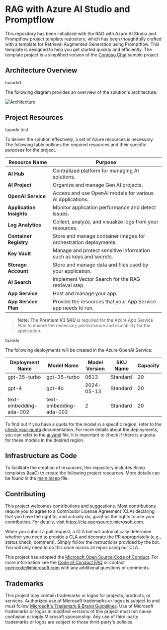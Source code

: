 # RAG with Azure AI Studio and Promptflow

This repository has been initialized with the RAG with Azure AI Studio and Promptflow project template repository, which has been thoughtfully crafted with a template for Retrieval Augmented Generation using Promptflow. This template is designed to help you get started quickly and efficiently. The template project is a simplified version of the [Contoso Chat](https://github.com/Azure-Samples/contoso-chat/) sample project. 

## Architecture Overview

tuandv1

The following diagram provides an overview of the solution's architecture:

![Architecture](media/architecture.png)

## Project Resources

tuandv test  

To deliver the solution effectively, a set of Azure resources is necessary. The following table outlines the required resources and their specific purposes for the project.

| **Resource Name**       | **Purpose**                                                         |
|-------------------------|---------------------------------------------------------------------|
| **AI Hub**              | Centralized platform for managing AI solutions.                     |
| **AI Project**          | Organize and manage Gen AI projects.                                |
| **OpenAI Service**      | Access and use OpenAI models for various AI applications.           |
| **Application Insights**| Monitor application performance and detect issues.                  |
| **Log Analytics**       | Collect, analyze, and visualize logs from your resources.           |
| **Container Registry**  | Store and manage container images for orchestration deployments.    |
| **Key Vault**           | Manage and protect sensitive information such as keys and secrets.  |
| **Storage Account**     | Store and manage data and files used by your application.           |
| **AI Search**           | Implement Vector Search for the RAG retrieval step.                 |
| **App Service**         | Host and manage your app.                                           |
| **App Service Plan**    | Provide the resources that your App Service app needs to run.       |

> **Note:** The **Premium V3 SKU** is required for the Azure App Service Plan to ensure the necessary performance and scalability for the application.

tuandv 

The following deployments will be created in the Azure OpenAI Service:

| Deployment Name          | Model Name             | Model Version | SKU Name | Capacity |
|--------------------------|------------------------|---------------|----------|----------|
| gpt-35-turbo             | gpt-35-turbo           | 0613          | Standard | 20       |
| gpt-4                    | gpt-4o                 | 2024-05-13    | Standard | 20       |
| text-embedding-ada-002   | text-embedding-ada-002 | 2             | Standard | 20       |

To find out if you have a quota for the model in a specific region, refer to the [check your quota](docs/check_your_quota.md) documentation. For more details about the deployments, you can refer to the [ai.yaml](infra/ai.yaml) file. It is important to check if there is a quota for these models in the desired region.

## Infrastructure as Code

To facilitate the creation of resources, this repository includes Bicep templates (IaaC) to create the following project resources. More details can be found in the [main.bicep](infra/main.bicep) file.

## Contributing

This project welcomes contributions and suggestions.  Most contributions require you to agree to a
Contributor License Agreement (CLA) declaring that you have the right to, and actually do, grant us
the rights to use your contribution. For details, visit https://cla.opensource.microsoft.com.

When you submit a pull request, a CLA bot will automatically determine whether you need to provide
a CLA and decorate the PR appropriately (e.g., status check, comment). Simply follow the instructions
provided by the bot. You will only need to do this once across all repos using our CLA.

This project has adopted the [Microsoft Open Source Code of Conduct](https://opensource.microsoft.com/codeofconduct/).
For more information see the [Code of Conduct FAQ](https://opensource.microsoft.com/codeofconduct/faq/) or
contact [opencode@microsoft.com](mailto:opencode@microsoft.com) with any additional questions or comments.

## Trademarks

This project may contain trademarks or logos for projects, products, or services. Authorized use of Microsoft 
trademarks or logos is subject to and must follow 
[Microsoft's Trademark & Brand Guidelines](https://www.microsoft.com/en-us/legal/intellectualproperty/trademarks/usage/general).
Use of Microsoft trademarks or logos in modified versions of this project must not cause confusion or imply Microsoft sponsorship.
Any use of third-party trademarks or logos are subject to those third-party's policies.
